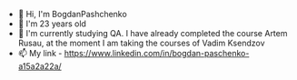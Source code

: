 - 👋 Hi, I'm BogdanPashchenko
- 👀 I'm 23 years old
- 🌱 I'm currently studying QA. I have already completed the course Artem Rusau, at the moment I am taking the courses of Vadim Ksendzov
- 📫 My link - https://www.linkedin.com/in/bogdan-paschenko-a15a2a22a/

<!---
BogdanPashchenko/BogdanPashchenko is a ✨ special ✨ repository because its `README.md` (this file) appears on your GitHub profile.
You can click the Preview link to take a look at your changes.
--->
